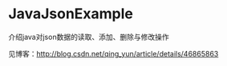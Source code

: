 # JavaJsonExample
介绍java对json数据的读取、添加、删除与修改操作

见博客：http://blog.csdn.net/qing_yun/article/details/46865863

